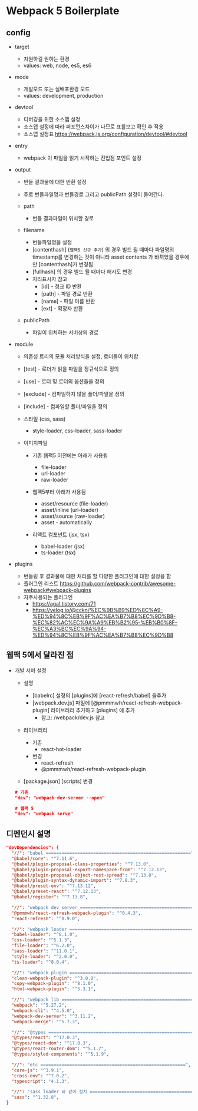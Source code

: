 # Webpack 5 Boilerplate

## config

- target

  - 지원하길 원하는 환경
  - values: web, node, es5, es6

- mode

  - 개발모드 또는 실배포환경 모드
  - values: development, production

- devtool

  - 디버깅을 위한 소스맵 설정
  - 소스맵 설정에 따라 퍼포먼스차이가 나므로 표를보고 확인 후 적용
  - 소스맵 설정표
    <https://webpack.js.org/configuration/devtool/#devtool>

- entry

  - webpack 이 파일을 읽기 시작하는 진입점 포인트 설정

- output

  - 번들 결과물에 대한 반환 설정
  - 주로 번들파일명과 번들경로 그리고 publicPath 설정이 들어간다.
  - path
    - 번들 결과파일이 위치할 경로
  - filename
    - 번들파일명을 설정
    - [contenthash] (`웹팩5 신규 추가`) 의 경우 빌드 될 때마다 파일명의 timestamp를 변경하는 것이 아니라 asset contents 가 바뀌었을 경우에만 [contenthash]가 변경됨
    - [fullhash] 의 경우 빌드 될 때마다 해시도 변경
    - 자리표시자 참고
      - [id] - 청크 ID 반환
      - [path] - 파일 경로 반환
      - [name] - 파일 이름 반환
      - [ext] - 확장자 반환
  - publicPath

    - 파일이 위치하는 서버상의 경로

- module

  - 의존성 트리의 모듈 처리방식을 설정, 로더들이 위치함
  - [test] - 로더가 읽을 파일을 정규식으로 정의
  - [use] - 로더 및 로더의 옵션들을 정의
  - [exclude] - 컴파일하지 않을 폴더/파일을 정의
  - [include] - 컴파일할 폴더/파일을 정의
  - 스타일 (css, sass)
    - style-loader, css-loader, sass-loader
  - 이미지파일

    - 기존 웹팩5 이전에는 아래가 사용됨

      - file-loader
      - url-loader
      - raw-loader

    - 웹팩5부터 아래가 사용됨

      - asset/resource (file-loader)
      - asset/inline (url-loader)
      - asset/source (raw-loader)
      - asset - automatically

    - 리액트 컴포넌트 (jsx, tsx)
      - babel-loader (jsx)
      - ts-loader (tsx)

- plugins

  - 번들링 후 결과물에 대한 처리를 할 다양한 플러그인에 대한 설정을 함
  - 플러그인 리스트
    <https://github.com/webpack-contrib/awesome-webpack#webpack-plugins>
  - 자주사용되는 플러그인
    - <https://agal.tistory.com/71>
    - <https://velog.io/@cckn/%EC%9B%B9%ED%8C%A9-%ED%94%8C%EB%9F%AC%EA%B7%B8%EC%9D%B8-%EC%82%AC%EC%9A%A9%EB%B2%95-%EB%B0%8F-%EC%A3%BC%EC%9A%94-%ED%94%8C%EB%9F%AC%EA%B7%B8%EC%9D%B8>

## 웹팩 5에서 달라진 점

- 개발 서버 설정

  - 설명

    - [babelrc] 설정의 [plugins]에 [react-refresh/babel] 을추가
    - [webpack.dev.js] 파일에 [@pmmmwh/react-refresh-webpack-plugin] 라이브러리 추가하고 [plugins] 에 추가
      - 참고: /webpack/dev.js 참고

  - 라이브러리

    - 기존
      - react-hot-loader
    - 변경
      - react-refresh
      - @pmmmwh/react-refresh-webpack-plugin

  - [package.json] [scripts] 변경

  ```json
  # 기존
  "dev": "webpack-dev-server --open"

  # 웹팩 5
  "dev": "webpack serve"
  ```

## 디펜던시 설명

```json
"devDependencies": {
  "//": "babel =======================================================",
  "@babel/core": "^7.11.6",
  "@babel/plugin-proposal-class-properties": "^7.13.0",
  "@babel/plugin-proposal-export-namespace-from": "^7.12.13",
  "@babel/plugin-proposal-object-rest-spread": "^7.13.8",
  "@babel/plugin-syntax-dynamic-import": "^7.8.3",
  "@babel/preset-env": "^7.13.12",
  "@babel/preset-react": "^7.12.13",
  "@babel/register": "^7.13.8",

  "//": "webpack dev server =======================================================",
  "@pmmmwh/react-refresh-webpack-plugin": "^0.4.3",
  "react-refresh": "^0.9.0",

  "//": "webpack loader =======================================================",
  "babel-loader": "^8.1.0",
  "css-loader": "^5.1.3",
  "file-loader": "^6.2.0",
  "sass-loader": "^11.0.1",
  "style-loader": "^2.0.0",
  "ts-loader": "^8.0.4",

  "//": "webpack plugin =======================================================",
  "clean-webpack-plugin": "^3.0.0",
  "copy-webpack-plugin": "^8.1.0",
  "html-webpack-plugin": "^5.3.1",

  "//": "webpack lib =======================================================",
  "webpack": "^5.27.2",
  "webpack-cli": "^4.5.0",
  "webpack-dev-server": "^3.11.2",
  "webpack-merge": "^5.7.3",

  "//": "@types =======================================================",
  "@types/react": "^17.0.3",
  "@types/react-dom": "^17.0.3",
  "@types/react-router-dom": "^5.1.7",
  "@types/styled-components": "^5.1.9",

  "//": "etc =======================================================",
  "core-js": "^3.9.1",
  "cross-env": "^7.0.2",
  "typescript": "4.1.3",

  "//": "sass loader 와 같이 설치 =======================================================",
  "sass": "^1.32.8",
}
```
